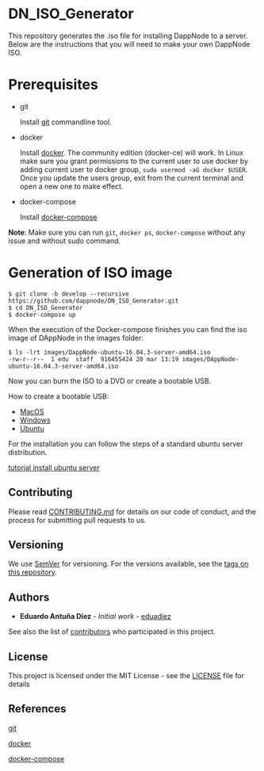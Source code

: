 # DN_ISO_Generator
This repository generates the .iso file for installing DappNode to a server. Below are the instructions that you will need to make your own DappNode ISO.

# Prerequisites

- git

   Install [git](https://git-scm.com/book/en/v2/Getting-Started-Installing-Git) commandline tool.

- docker

   Install [docker](https://docs.docker.com/engine/installation). The community edition (docker-ce) will work. In Linux make sure you grant permissions to the current user to use docker by adding current user to docker group, `sudo usermod -aG docker $USER`. Once you update the users group, exit from the current terminal and open a new one to make effect.

- docker-compose

   Install [docker-compose](https://docs.docker.com/compose/install)
   
**Note**: Make sure you can run `git`, `docker ps`, `docker-compose` without any issue and without sudo command.

# Generation of ISO image

```
$ git clone -b develop --recursive https://github.com/dappnode/DN_ISO_Generator.git
$ cd DN_ISO_Generator
$ docker-compose up
```

When the execution of the Docker-compose finishes you can find the iso image of DAppNode in the images folder:
```
$ ls -lrt images/DappNode-ubuntu-16.04.3-server-amd64.iso
-rw-r--r--  1 edu  staff  916455424 20 mar 13:19 images/DAppNode-ubuntu-16.04.3-server-amd64.iso
```

Now you can burn the ISO to a DVD or create a bootable USB.

How to create a bootable USB:

* [MacOS](https://tutorials.ubuntu.com/tutorial/tutorial-create-a-usb-stick-on-macos)
* [Windows](https://tutorials.ubuntu.com/tutorial/tutorial-create-a-usb-stick-on-windows)
* [Ubuntu](https://tutorials.ubuntu.com/tutorial/tutorial-create-a-usb-stick-on-ubuntu)

For the installation you can follow the steps of a standard ubuntu server distribution.

[tutorial install ubuntu server](https://tutorials.ubuntu.com/tutorial/tutorial-install-ubuntu-server)


## Contributing

Please read [CONTRIBUTING.md](https://github.com/dappnode) for details on our code of conduct, and the process for submitting pull requests to us.

## Versioning

We use [SemVer](http://semver.org/) for versioning. For the versions available, see the [tags on this repository](https://github.com/dappnode/DNP_IPFS/tags). 

## Authors

* **Eduardo Antuña Díez** - *Initial work* - [eduadiez](https://github.com/eduadiez)

See also the list of [contributors](https://github.com/dappnode/DNP_IPFS/contributors) who participated in this project.

## License

This project is licensed under the MIT License - see the [LICENSE](LICENSE) file for details

## References

[git](https://git-scm.com/)

[docker](https://www.docker.com/)

[docker-compose](https://docs.docker.com/compose/)
